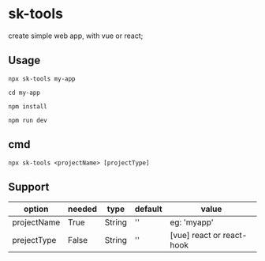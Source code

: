 # sk-tools

create simple web app, with vue or react;

## Usage


```
npx sk-tools my-app

cd my-app

npm install

npm run dev

```

## cmd

```
npx sk-tools <projectName> [projectType]
```


## Support

| option | needed | type  | default  | value |
| -------| -------| -------| -----------| --------- |
| projectName   | True      | String |  ''  | eg: 'myapp'|
| prejectType   | False     | String |  ''  | [vue]  react or react-hook |


